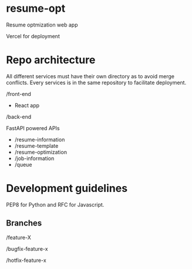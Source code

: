 # resume-opt
Resume optmization web app

Vercel for deployment

# Repo architecture

All different services must have their own directory as to avoid merge conflicts.
Every services is in the same repository to facilitate deployment.

/front-end
 * React app
   
/back-end

FastAPI powered APIs
  * /resume-information
  * /resume-template
  * /resume-optimization
  * /job-information
  * /queue

# Development guidelines

PEP8 for Python and RFC for Javascript. 

## Branches

/feature-X

/bugfix-feature-x

/hotfix-feature-x


